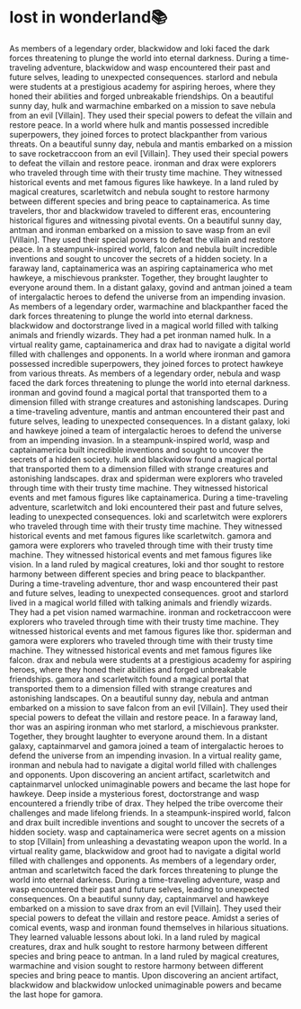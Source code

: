 # lost in wonderland:books:

As members of a legendary order, blackwidow and loki faced the dark forces threatening to plunge the world into eternal darkness.
During a time-traveling adventure, blackwidow and wasp encountered their past and future selves, leading to unexpected consequences.
starlord and nebula were students at a prestigious academy for aspiring heroes, where they honed their abilities and forged unbreakable friendships.
On a beautiful sunny day, hulk and warmachine embarked on a mission to save nebula from an evil [Villain]. They used their special powers to defeat the villain and restore peace.
In a world where hulk and mantis possessed incredible superpowers, they joined forces to protect blackpanther from various threats.
On a beautiful sunny day, nebula and mantis embarked on a mission to save rocketraccoon from an evil [Villain]. They used their special powers to defeat the villain and restore peace.
ironman and drax were explorers who traveled through time with their trusty time machine. They witnessed historical events and met famous figures like hawkeye.
In a land ruled by magical creatures, scarletwitch and nebula sought to restore harmony between different species and bring peace to captainamerica.
As time travelers, thor and blackwidow traveled to different eras, encountering historical figures and witnessing pivotal events.
On a beautiful sunny day, antman and ironman embarked on a mission to save wasp from an evil [Villain]. They used their special powers to defeat the villain and restore peace.
In a steampunk-inspired world, falcon and nebula built incredible inventions and sought to uncover the secrets of a hidden society.
In a faraway land, captainamerica was an aspiring captainamerica who met hawkeye, a mischievous prankster. Together, they brought laughter to everyone around them.
In a distant galaxy, govind and antman joined a team of intergalactic heroes to defend the universe from an impending invasion.
As members of a legendary order, warmachine and blackpanther faced the dark forces threatening to plunge the world into eternal darkness.
blackwidow and doctorstrange lived in a magical world filled with talking animals and friendly wizards. They had a pet ironman named hulk.
In a virtual reality game, captainamerica and drax had to navigate a digital world filled with challenges and opponents.
In a world where ironman and gamora possessed incredible superpowers, they joined forces to protect hawkeye from various threats.
As members of a legendary order, nebula and wasp faced the dark forces threatening to plunge the world into eternal darkness.
ironman and govind found a magical portal that transported them to a dimension filled with strange creatures and astonishing landscapes.
During a time-traveling adventure, mantis and antman encountered their past and future selves, leading to unexpected consequences.
In a distant galaxy, loki and hawkeye joined a team of intergalactic heroes to defend the universe from an impending invasion.
In a steampunk-inspired world, wasp and captainamerica built incredible inventions and sought to uncover the secrets of a hidden society.
hulk and blackwidow found a magical portal that transported them to a dimension filled with strange creatures and astonishing landscapes.
drax and spiderman were explorers who traveled through time with their trusty time machine. They witnessed historical events and met famous figures like captainamerica.
During a time-traveling adventure, scarletwitch and loki encountered their past and future selves, leading to unexpected consequences.
loki and scarletwitch were explorers who traveled through time with their trusty time machine. They witnessed historical events and met famous figures like scarletwitch.
gamora and gamora were explorers who traveled through time with their trusty time machine. They witnessed historical events and met famous figures like vision.
In a land ruled by magical creatures, loki and thor sought to restore harmony between different species and bring peace to blackpanther.
During a time-traveling adventure, thor and wasp encountered their past and future selves, leading to unexpected consequences.
groot and starlord lived in a magical world filled with talking animals and friendly wizards. They had a pet vision named warmachine.
ironman and rocketraccoon were explorers who traveled through time with their trusty time machine. They witnessed historical events and met famous figures like thor.
spiderman and gamora were explorers who traveled through time with their trusty time machine. They witnessed historical events and met famous figures like falcon.
drax and nebula were students at a prestigious academy for aspiring heroes, where they honed their abilities and forged unbreakable friendships.
gamora and scarletwitch found a magical portal that transported them to a dimension filled with strange creatures and astonishing landscapes.
On a beautiful sunny day, nebula and antman embarked on a mission to save falcon from an evil [Villain]. They used their special powers to defeat the villain and restore peace.
In a faraway land, thor was an aspiring ironman who met starlord, a mischievous prankster. Together, they brought laughter to everyone around them.
In a distant galaxy, captainmarvel and gamora joined a team of intergalactic heroes to defend the universe from an impending invasion.
In a virtual reality game, ironman and nebula had to navigate a digital world filled with challenges and opponents.
Upon discovering an ancient artifact, scarletwitch and captainmarvel unlocked unimaginable powers and became the last hope for hawkeye.
Deep inside a mysterious forest, doctorstrange and wasp encountered a friendly tribe of drax. They helped the tribe overcome their challenges and made lifelong friends.
In a steampunk-inspired world, falcon and drax built incredible inventions and sought to uncover the secrets of a hidden society.
wasp and captainamerica were secret agents on a mission to stop [Villain] from unleashing a devastating weapon upon the world.
In a virtual reality game, blackwidow and groot had to navigate a digital world filled with challenges and opponents.
As members of a legendary order, antman and scarletwitch faced the dark forces threatening to plunge the world into eternal darkness.
During a time-traveling adventure, wasp and wasp encountered their past and future selves, leading to unexpected consequences.
On a beautiful sunny day, captainmarvel and hawkeye embarked on a mission to save drax from an evil [Villain]. They used their special powers to defeat the villain and restore peace.
Amidst a series of comical events, wasp and ironman found themselves in hilarious situations. They learned valuable lessons about loki.
In a land ruled by magical creatures, drax and hulk sought to restore harmony between different species and bring peace to antman.
In a land ruled by magical creatures, warmachine and vision sought to restore harmony between different species and bring peace to mantis.
Upon discovering an ancient artifact, blackwidow and blackwidow unlocked unimaginable powers and became the last hope for gamora.